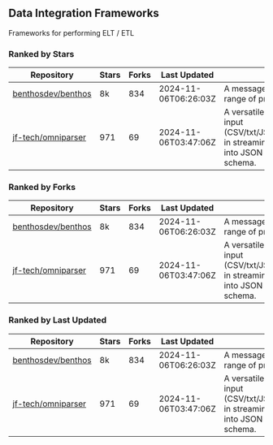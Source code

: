 ## Data Integration Frameworks

Frameworks for performing ELT / ETL

### Ranked by Stars

| Repository | Stars | Forks | Last Updated | Description | 
|------------|-------|-------|--------------|-------------|
| [benthosdev/benthos](https://github.com/benthosdev/benthos) | 8k | 834 | 2024-11-06T06:26:03Z |  A message streaming bridge between a range of protocols. |
| [jf-tech/omniparser](https://github.com/jf-tech/omniparser) | 971 | 69 | 2024-11-06T03:47:06Z |  A versatile ETL library that parses text input (CSV/txt/JSON/XML/EDI/X12/EDIFACT/etc) in streaming fashion and transforms data into JSON output using data-driven schema. |

### Ranked by Forks

| Repository | Stars | Forks | Last Updated | Description | 
|------------|-------|-------|--------------|-------------|
| [benthosdev/benthos](https://github.com/benthosdev/benthos) | 8k | 834 | 2024-11-06T06:26:03Z |  A message streaming bridge between a range of protocols. |
| [jf-tech/omniparser](https://github.com/jf-tech/omniparser) | 971 | 69 | 2024-11-06T03:47:06Z |  A versatile ETL library that parses text input (CSV/txt/JSON/XML/EDI/X12/EDIFACT/etc) in streaming fashion and transforms data into JSON output using data-driven schema. |

### Ranked by Last Updated

| Repository | Stars | Forks | Last Updated | Description | 
|------------|-------|-------|--------------|-------------|
| [benthosdev/benthos](https://github.com/benthosdev/benthos) | 8k | 834 | 2024-11-06T06:26:03Z |  A message streaming bridge between a range of protocols. |
| [jf-tech/omniparser](https://github.com/jf-tech/omniparser) | 971 | 69 | 2024-11-06T03:47:06Z |  A versatile ETL library that parses text input (CSV/txt/JSON/XML/EDI/X12/EDIFACT/etc) in streaming fashion and transforms data into JSON output using data-driven schema. |

